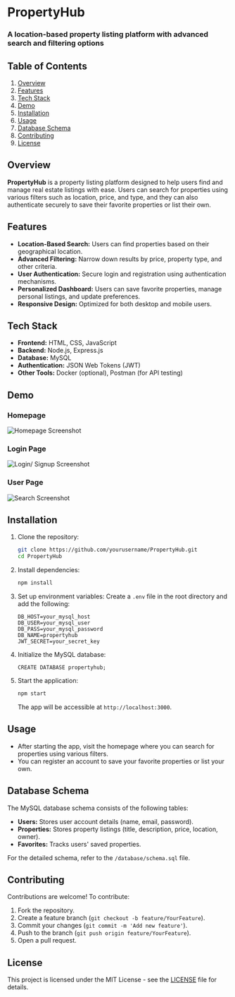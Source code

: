 # PropertyHub

### A location-based property listing platform with advanced search and filtering options

## Table of Contents
1. [Overview](#overview)
2. [Features](#features)
3. [Tech Stack](#tech-stack)
4. [Demo](#demo)
5. [Installation](#installation)
6. [Usage](#usage)
7. [Database Schema](#database-schema)
8. [Contributing](#contributing)
9. [License](#license)

## Overview
**PropertyHub** is a property listing platform designed to help users find and manage real estate listings with ease. Users can search for properties using various filters such as location, price, and type, and they can also authenticate securely to save their favorite properties or list their own.

## Features
- **Location-Based Search:** Users can find properties based on their geographical location.
- **Advanced Filtering:** Narrow down results by price, property type, and other criteria.
- **User Authentication:** Secure login and registration using authentication mechanisms.
- **Personalized Dashboard:** Users can save favorite properties, manage personal listings, and update preferences.
- **Responsive Design:** Optimized for both desktop and mobile users.

## Tech Stack
- **Frontend:** HTML, CSS, JavaScript
- **Backend:** Node.js, Express.js
- **Database:** MySQL
- **Authentication:** JSON Web Tokens (JWT)
- **Other Tools:** Docker (optional), Postman (for API testing)

## Demo

### Homepage
![Homepage Screenshot](images/home.png)

### Login Page
![Login/ Signup Screenshot](images/login.png)

### User Page
![Search Screenshot](docs/user.png)


## Installation

1. Clone the repository:
   ```bash
   git clone https://github.com/yourusername/PropertyHub.git
   cd PropertyHub
   ```
2. Install dependencies:
   ```bash
   npm install
   ```

3. Set up environment variables:
   Create a `.env` file in the root directory and add the following:
   ```
   DB_HOST=your_mysql_host
   DB_USER=your_mysql_user
   DB_PASS=your_mysql_password
   DB_NAME=propertyhub
   JWT_SECRET=your_secret_key
   ```
5. Initialize the MySQL database:
   
   ```
   CREATE DATABASE propertyhub;
   ```

6. Start the application:
   ```bash
   npm start
   ```
   The app will be accessible at `http://localhost:3000`.
## Usage

- After starting the app, visit the homepage where you can search for properties using various filters.
- You can register an account to save your favorite properties or list your own.

## Database Schema
The MySQL database schema consists of the following tables:
- **Users:** Stores user account details (name, email, password).
- **Properties:** Stores property listings (title, description, price, location, owner).
- **Favorites:** Tracks users' saved properties.

For the detailed schema, refer to the `/database/schema.sql` file.

## Contributing
Contributions are welcome! To contribute:

1. Fork the repository.
2. Create a feature branch (`git checkout -b feature/YourFeature`).
3. Commit your changes (`git commit -m 'Add new feature'`).
4. Push to the branch (`git push origin feature/YourFeature`).
5. Open a pull request.

## License
This project is licensed under the MIT License - see the [LICENSE](LICENSE) file for details.


